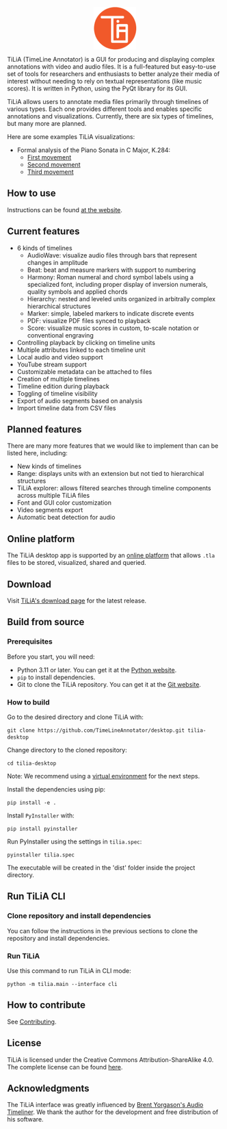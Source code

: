 <p align="center">
  <a href="https://tilia-app.com/">
    <img src="docs/img/logo.png" alt="drawing" width="100" align="center" >
  </a>
</p>
TiLiA (TimeLine Annotator) is a GUI for producing and displaying complex annotations with video and audio files. It is a full-featured but easy-to-use set of tools for researchers and enthusiasts to better analyze their media of interest without needing to rely on textual representations (like music scores). It is written in Python, using the PyQt library for its GUI.

TiLiA allows users to annotate media files primarily through timelines of various types. Each one provides different tools and enables specific annotations and visualizations. Currently, there are six types of timelines, but many more are planned.


Here are some examples TiLiA visualizations:

- Formal analysis of the Piano Sonata in C Major, K.284:
  - [First movement](https://tilia-app.com/viewer/1/)
  - [Second movement](https://tilia-app.com/viewer/2/)
  - [Third movement](https://tilia-app.com/viewer/3/)

## How to use
Instructions can be found [at the website](https://tilia-app.com/help/introduction/).

## Current features
 - 6 kinds of timelines
   - AudioWave: visualize audio files through bars that represent changes in amplitude
   - Beat: beat and measure markers with support to numbering
   - Harmony: Roman numeral and chord symbol labels using a specialized font, including proper display of inversion numerals, quality symbols and applied chords
   - Hierarchy: nested and leveled units organized in arbitrally complex hierarchical structures
   - Marker: simple, labeled markers to indicate discrete events
   - PDF: visualize PDF files synced to playback
   - Score: visualize music scores in custom, to-scale notation or conventional engraving
 - Controlling playback by clicking on timeline units
 - Multiple attributes linked to each timeline unit
 - Local audio and video support
 - YouTube stream support
 - Customizable metadata can be attached to files
 - Creation of multiple timelines
 - Timeline edition during playback
 - Toggling of timeline visibility
 - Export of audio segments based on analysis
 - Import timeline data from CSV files

## Planned features

There are many more features that we would like to implement than can be listed here, including:
- New kinds of timelines
- Range: displays units with an extension but not tied to hierarchical structures
- TiLiA explorer: allows filtered searches through timeline components across multiple TiLiA files
- Font and GUI color customization
- Video segments export
- Automatic beat detection for audio

## Online platform

The TiLiA desktop app is supported by an [online platform](https://tilia-app.com) that allows `.tla` files to be stored, visualized, shared and queried.

## Download

Visit [TiLiA's download page](https://tilia-app.com/downloads) for the latest release.

## Build from source

### Prerequisites

Before you start, you will need:
- Python 3.11 or later. You can get it at the [Python website](https://www.python.org/downloads/).
- `pip` to install dependencies.
- Git to clone the TiLiA repository. You can get it at the [Git website](https://git-scm.com/).

### How to build

Go to the desired directory and clone TiLiA with:

```
git clone https://github.com/TimeLineAnnotator/desktop.git tilia-desktop
```

Change directory to the cloned repository:
```
cd tilia-desktop
```
Note: We recommend using a [virtual environment](https://docs.python.org/3/library/venv.html) for the next steps.

Install the dependencies using pip:
```
pip install -e .
```
Install `PyInstaller` with:
```
pip install pyinstaller
```
Run PyInstaller using the settings in `tilia.spec`:
```
pyinstaller tilia.spec
```
The executable will be created in the 'dist' folder inside the project directory.

## Run TiLiA CLI

### Clone repository and install dependencies
You can follow the instructions in the previous sections to clone the repository and install dependencies.

### Run TiLiA
Use this command to run TiLiA in CLI mode:
```
python -m tilia.main --interface cli
```
## How to contribute

See [Contributing](./CONTRIBUTING.md).

## License

TiLiA is licensed under the Creative Commons Attribution-ShareAlike 4.0. The complete license can be found [here](./LICENSE).

## Acknowledgments

The TiLiA interface was greatly influenced by [Brent Yorgason's Audio Timeliner](https://www.singanewsong.org/audiotimeliner/). We thank the author for the development and free distribution of his software.
